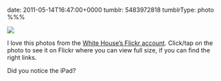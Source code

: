 date: 2011-05-14T16:47:00+0000
tumblr: 5483972818
tumblrType: photo
%%%

![](tumblr_ll72ngOQ2q1qbnvjco1_640.jpg)

I love this photos from the [White House’s Flickr account][WHFA]. Click/tap on the photo to see it on Flickr where you can view full size, if you can find the right links. 

Did you notice the iPad?

[WHFA]: http://www.flickr.com/photos/whitehouse/
